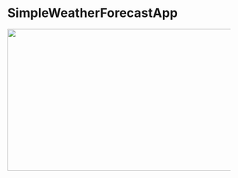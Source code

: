 # SimpleWeatherForecastApp
<img width="540" height="320" src = "https://github.com/Onaeem26/SimpleWeatherForecastApp/blob/master/weatherapppic.png"></a>
